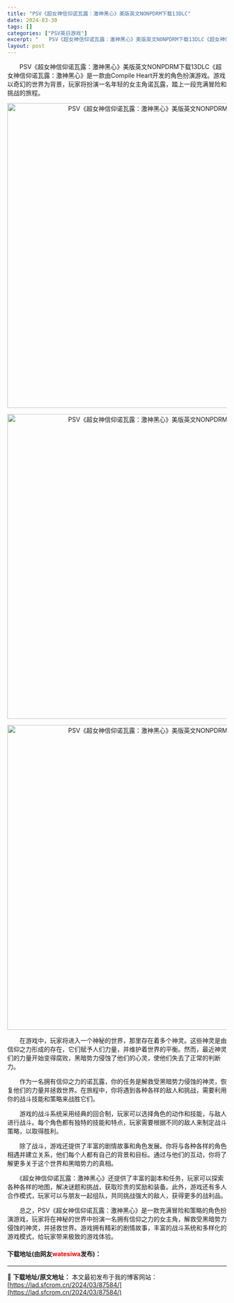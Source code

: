 ```yaml
---
title: "PSV《超女神信仰诺瓦露：激神黑心》美版英文NONPDRM下载13DLC"
date: 2024-03-30
tags: []
categories: ["PSV英日游戏"]
excerpt: "　　PSV《超女神信仰诺瓦露：激神黑心》美版英文NONPDRM下载13DLC《超女神信仰诺瓦露：激神黑心》是一款由Compile Heart开发的角色扮演游戏。游戏以奇幻的世界为背景，玩家将扮演一名年轻的女主角诺瓦露，踏上一段充满冒险和挑战的旅程。 　　在游戏中，玩家将进入一个神秘的世界，那里存在着&hellip;"
layout: post
---
```


 <p>　　PSV《超女神信仰诺瓦露：激神黑心》美版英文NONPDRM下载13DLC《超女神信仰诺瓦露：激神黑心》是一款由Compile Heart开发的角色扮演游戏。游戏以奇幻的世界为背景，玩家将扮演一名年轻的女主角诺瓦露，踏上一段充满冒险和挑战的旅程。</p> <p align="center"><img align="" border="0" src="https://lad.sfcrom.cn/wp-content/uploads/2024/03/20240330_66078111f31f0.webp" width="700" alt="PSV《超女神信仰诺瓦露：激神黑心》美版英文NONPDRM下载13DLC" /></p> <p align="center"><img align="" border="0" src="https://lad.sfcrom.cn/wp-content/uploads/2024/03/20240330_6607811271db6.webp" width="700" alt="PSV《超女神信仰诺瓦露：激神黑心》美版英文NONPDRM下载13DLC" /></p> <p align="center"><img align="" border="0" src="https://lad.sfcrom.cn/wp-content/uploads/2024/03/20240330_66078112c7475.webp" width="700" alt="PSV《超女神信仰诺瓦露：激神黑心》美版英文NONPDRM下载13DLC" /></p> <p>　　在游戏中，玩家将进入一个神秘的世界，那里存在着多个神灵。这些神灵是由信仰之力形成的存在，它们赋予人们力量，并维护着世界的平衡。然而，最近神灵们的力量开始变得腐败，黑暗势力侵蚀了他们的心灵，使他们失去了正常的判断力。</p> <p>　　作为一名拥有信仰之力的诺瓦露，你的任务是解救受黑暗势力侵蚀的神灵，恢复他们的力量并拯救世界。在旅程中，你将遇到各种各样的敌人和挑战，需要利用你的战斗技能和策略来战胜它们。</p> <p>　　游戏的战斗系统采用经典的回合制，玩家可以选择角色的动作和技能，与敌人进行战斗。每个角色都有独特的技能和特点，玩家需要根据不同的敌人来制定战斗策略，以取得胜利。</p> <p>　　除了战斗，游戏还提供了丰富的剧情故事和角色发展。你将与各种各样的角色相遇并建立关系，他们每个人都有自己的背景和目标。通过与他们的互动，你将了解更多关于这个世界和黑暗势力的真相。</p> <p>　　《超女神信仰诺瓦露：激神黑心》还提供了丰富的副本和任务，玩家可以探索各种各样的地图，解决谜题和挑战，获取珍贵的奖励和装备。此外，游戏还有多人合作模式，玩家可以与朋友一起组队，共同挑战强大的敌人，获得更多的战利品。</p> <p>　　总之，PSV《超女神信仰诺瓦露：激神黑心》是一款充满冒险和策略的角色扮演游戏，玩家将在神秘的世界中扮演一名拥有信仰之力的女主角，解救受黑暗势力侵蚀的神灵，并拯救世界。游戏拥有精彩的剧情故事，丰富的战斗系统和多样化的游戏模式，给玩家带来极致的游戏体验。</p> <p><h4>下载地址(由网友<font color="red">watesiwa</font>发布)：</h4></p> 

---
📖 **下载地址/原文地址：** 本文最初发布于我的博客网站：[https://lad.sfcrom.cn/2024/03/87584/](https://lad.sfcrom.cn/2024/03/87584/)
